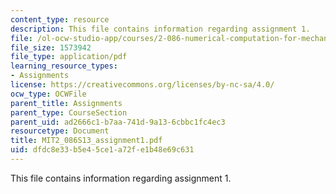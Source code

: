 ```yaml
---
content_type: resource
description: This file contains information regarding assignment 1.
file: /ol-ocw-studio-app/courses/2-086-numerical-computation-for-mechanical-engineers-spring-2013/dfdc8e33b5e45ce1a72fe1b48e69c631_MIT2_086S13_assignment1.pdf
file_size: 1573942
file_type: application/pdf
learning_resource_types:
- Assignments
license: https://creativecommons.org/licenses/by-nc-sa/4.0/
ocw_type: OCWFile
parent_title: Assignments
parent_type: CourseSection
parent_uid: ad2666c1-b7aa-741d-9a13-6cbbc1fc4ec3
resourcetype: Document
title: MIT2_086S13_assignment1.pdf
uid: dfdc8e33-b5e4-5ce1-a72f-e1b48e69c631
---
```

This file contains information regarding assignment 1.
